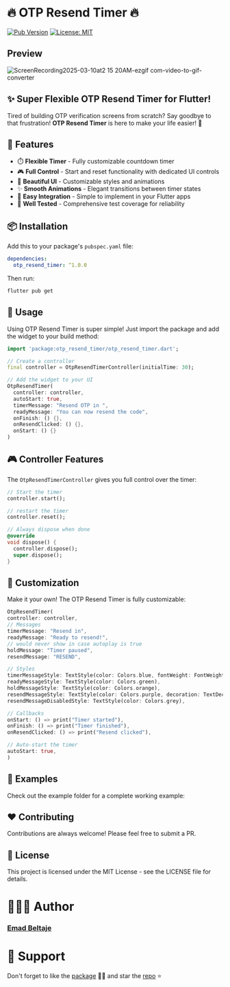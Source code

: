 

# 🔥 OTP Resend Timer 🔥

[![Pub Version](https://img.shields.io/pub/v/otp_resend_timer)](https://pub.dev/packages/otp_resend_timer)
[![License: MIT](https://img.shields.io/badge/License-MIT-yellow.svg)](https://opensource.org/licenses/MIT)

## Preview
![ScreenRecording2025-03-10at2 15 20AM-ezgif com-video-to-gif-converter](https://github.com/user-attachments/assets/72cd08f6-5b64-4fae-9f31-c15cc0a7464a)


## ✨ Super Flexible OTP Resend Timer for Flutter!

Tired of building OTP verification screens from scratch? Say goodbye to that frustration! **OTP Resend Timer** is here to make your life easier! 🚀

## 🌟 Features

- ⏱️ **Flexible Timer** - Fully customizable countdown timer
- 🎮 **Full Control** - Start and reset functionality with dedicated UI controls
- 🎨 **Beautiful UI** - Customizable styles and animations
- ✨ **Smooth Animations** - Elegant transitions between timer states
- 🧩 **Easy Integration** - Simple to implement in your Flutter apps
- 🧪 **Well Tested** - Comprehensive test coverage for reliability

## 📦 Installation

Add this to your package's `pubspec.yaml` file:

```yaml
dependencies:
  otp_resend_timer: ^1.0.0
```

Then run:

```bash
flutter pub get
```

## 🚀 Usage

Using OTP Resend Timer is super simple! Just import the package and add the widget to your build method:

```dart
import 'package:otp_resend_timer/otp_resend_timer.dart';

// Create a controller
final controller = OtpResendTimerController(initialTime: 30);

// Add the widget to your UI
OtpResendTimer(
  controller: controller,
  autoStart: true,
  timerMessage: "Resend OTP in ",
  readyMessage: "You can now resend the code",
  onFinish: () {},
  onResendClicked: () {},
  onStart: () {}
)
```

## 🎮 Controller Features

The `OtpResendTimerController` gives you full control over the timer:

```dart
// Start the timer
controller.start();

// restart the timer
controller.reset();

// Always dispose when done
@override
void dispose() {
  controller.dispose();
  super.dispose();
}
```

## 🎨 Customization

Make it your own! The OTP Resend Timer is fully customizable:

```dart
OtpResendTimer(
controller: controller,
// Messages
timerMessage: "Resend in",
readyMessage: "Ready to resend!",
// would never show in case autoplay is true
holdMessage: "Timer paused",
resendMessage: "RESEND",

// Styles
timerMessageStyle: TextStyle(color: Colors.blue, fontWeight: FontWeight.bold),
readyMessageStyle: TextStyle(color: Colors.green),
holdMessageStyle: TextStyle(color: Colors.orange),
resendMessageStyle: TextStyle(color: Colors.purple, decoration: TextDecoration.underline),
resendMessageDisabledStyle: TextStyle(color: Colors.grey),

// Callbacks
onStart: () => print("Timer started"),
onFinish: () => print("Timer finished"),
onResendClicked: () => print("Resend clicked"),

// Auto-start the timer
autoStart: true,
)
```

## 📱 Examples

Check out the example folder for a complete working example:

## ❤️ Contributing

Contributions are always welcome! Please feel free to submit a PR.

## 📄 License

This project is licensed under the MIT License - see the LICENSE file for details.

# 👨🏻‍💻 Author
### [Emad Beltaje](https://github.com/EmadBeltaje)

# 🧡 Support
Don't forget to like the [package](https://pub.dev/packages/otp_resend_timer) 👍🏻
and star the [repo](https://github.com/EmadBeltaje/otp_resend_timer) ⭐️
